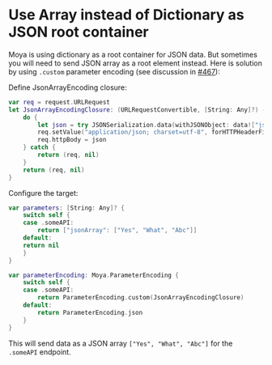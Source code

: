 # Use Array instead of Dictionary as JSON root container

Moya is using dictionary as a root container for JSON data. But
sometimes you will need to send JSON array as a root element instead.
Here is solution by using `.custom` parameter encoding (see discussion
in [#467](https://github.com/Moya/Moya/issues/467)):

Define JsonArrayEncoding closure:

```swift
var req = request.URLRequest
let JsonArrayEncodingClosure: (URLRequestConvertible, [String: Any]?) -> (URLRequest, Error?) = { request, data in
    do {
        let json = try JSONSerialization.data(withJSONObject: data!["jsonArray"]!, options: .prettyPrinted)
        req.setValue("application/json; charset=utf-8", forHTTPHeaderField: "Content-Type")
        req.httpBody = json
    } catch {
        return (req, nil)
    }
    return (req, nil)
}
```

Configure the target:

```swift
var parameters: [String: Any]? {
    switch self {
    case .someAPI:
        return ["jsonArray": ["Yes", "What", "Abc"]]
    default:
    return nil
    }
}

var parameterEncoding: Moya.ParameterEncoding {
    switch self {
    case .someAPI:
        return ParameterEncoding.custom(JsonArrayEncodingClosure)
    default:
        return ParameterEncoding.json
    }
}
```

This will send data as a JSON array `["Yes", "What", "Abc"]` for the `.someAPI` endpoint.
